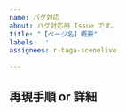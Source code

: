 ```yaml
---
name: バグ対応
about: バグ対応用 Issue です。
title: "【ページ名】概要"
labels: ''
assignees: r-taga-scenelive

---
```


## 再現手順 or 詳細
